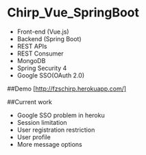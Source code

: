 # Chirp_Vue_SpringBoot

* Front-end (Vue.js)
* Backend (Spring Boot)
* REST APIs
* REST Consumer
* MongoDB
* Spring Security 4
* Google SSO(OAuth 2.0)
    
##Demo [http://fzschirp.herokuapp.com/]

##Current work
* Google SSO problem in heroku
* Session limitation
* User registration restriction
* User profile
* More message options


